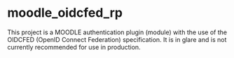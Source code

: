 # moodle_oidcfed_rp
This project is a MOODLE authentication plugin (module) with the use of the OIDCFED (OpenID Connect Federation) specification. It is in glare and is not currently recommended for use in production.
